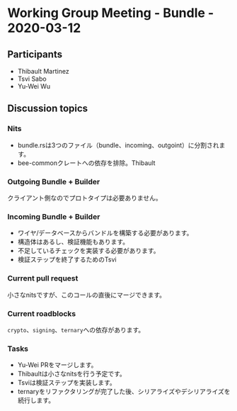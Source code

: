 # Working Group Meeting - Bundle - 2020-03-12

## Participants

- Thibault Martinez
- Tsvi Sabo
- Yu-Wei Wu

## Discussion topics

### Nits
<!--
- bundle.rs will be split in 3 files (bundle, incoming, outgoing): Thibault;
- Remove dependency on bee-common crate: Thibault;
-->
- bundle.rsは3つのファイル（bundle、incoming、outgoint）に分割されます。
- bee-commonクレートへの依存を排除。Thibault

### Outgoing Bundle + Builder
<!--
- Since it is client side we don't need it for the prototype: postponed;
-->
クライアント側なのでプロトタイプは必要ありません。

### Incoming Bundle + Builder
<!--
- Needed to construct bundles from wire/database;
- The struct is there, as well as the validation function;
- Need to implement missing checks;
- Tsvi to finish the validation step;
-->
- ワイヤ/データベースからバンドルを構築する必要があります。
- 構造体はあるし、検証機能もあります。
- 不足しているチェックを実装する必要があります。
- 検証ステップを終了するためのTsvi

### Current pull request
<!--
- Little nits but can be merged right after this call;
-->
小さなnitsですが、このコールの直後にマージできます。

### Current roadblocks
<!--
- Dependencies on `crypto`, `signing`, and `ternary`;
-->
`crypto`、`signing`、`ternary`への依存があります。

### Tasks
<!--
- Merge Yu-Wei PR;
- Thibault is going to do little nits;
- Tsvi will implement the validation step;
- Continue Serialize/Deserialize after ternary refactoring done;
-->
- Yu-Wei PRをマージします。
- Thibaultは小さなnitsを行う予定です。
- Tsviは検証ステップを実装します。
- ternaryをリファクタリングが完了した後、シリアライズやデシリアライズを続行します。

